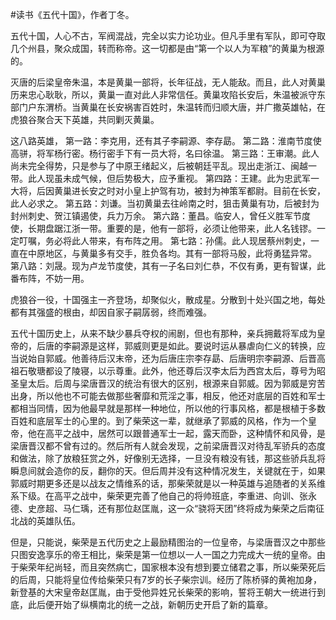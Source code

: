 #读书《五代十国》，作者丁冬。

五代十国，人心不古，军阀混战，完全以实力论功业。但凡手里有军队，即可夺取几个州县，聚众成国，转而称帝。这一切都是由“第一个以人为军粮”的黄巢为根源的。

灭唐的后梁皇帝朱温，本是黄巢一部将，长年征战，无人能敌。而且，此人对黄巢历来忠心耿耿，所以，黄巢一直对此人非常信任。黄巢攻陷长安后，朱温被派守东部门户东渭桥。当黄巢在长安祸害百姓时，朱温转而归顺大唐，并广撒英雄帖，在虎狼谷聚合天下英雄，共同剿灭黄巢。

这八路英雄，
第一路：李克用，还有其子李嗣源、李存勗。
第二路：淮南节度使高骈，将军杨行密。杨行密手下有一员大将，名曰徐温。
第三路：王审潮。此人尚未完全得势，只是参与了中原王绪起义，后被朝廷平乱。现出走浙江、闽越一带。此人现虽未成气候，但后势极大，应予重视。
第四路：王建。此为忠武军一大将，后因黄巢进长安之时对小皇上护驾有功，被封为神策军都尉。目前在长安，此人必求之。
第五路：刘谦。当初黄巢去往岭南之时，狙击黄巢有功，后被封为封州刺史、贺江镇遏使，兵力万余。
第六路：董昌。临安人，曾任义胜军节度使，长期盘踞江浙一带。重要的是，他有一部将，必须让他带来，此人名钱镠。一定叮嘱，务必将此人带来，有布阵之用。
第七路：孙儒。此人现居蔡州刺史，一直在中原地区，与黄巢多有交手，胜负各均。其有一部将马殷，此将勇猛异常。
第八路：刘晟。现为卢龙节度使，其有一子名曰刘仁恭，不仅有勇，更有智谋，此番布阵，不妨一用。

虎狼谷一役，十国强主一齐登场，却聚似火，散成星。分散到十处兴国之地，每处都有其强盛的根由，却因自家子嗣孱弱，终而难强。

五代十国历史上，从来不缺少暴兵夺权的闹剧，但也有那种，亲兵拥戴将军成为皇帝的，后唐的李嗣源是这样，郭威则更是如此。要说时运从暴虐向仁义的转换，应当说始自郭威。他善待后汉末帝，还为后唐庄宗李存勗、后唐明宗李嗣源、后晋高祖石敬瑭都设了陵寝，以示尊重。此外，他还尊后汉李太后为西宫太后，尊号为昭圣皇太后。后周与梁唐晋汉的统治有很大的区别，根源来自郭威。因为郭威是穷苦出身，所以他也不可能去做那些奢靡和荒淫之事，相反，他还对底层的百姓和军士都相当同情，因为他最早就是那样一种地位，所以他的行事风格，都是根植于多数百姓和底层军士的心里的。到了柴荣这一辈，就继承了郭威的风格，作为一个皇帝，他在高平之战中，居然可以跟普通军士一起，露天而卧，这种情怀和风骨，是梁唐晋汉都不曾有过的。然后所有人就会发现，之前梁唐晋汉对待乱军骄兵的态度和做法，除了放粮狂赏之外，好像别无选择，一旦没有粮没有钱，那这些骄兵乱将瞬息间就会造你的反，翻你的天。但后周并没有这种情况发生，关键就在于，如果郭威时期更多还是以战友之情维系的话，那柴荣就是以一种英雄与追随者的关系维系下级。在高平之战中，柴荣更完善了他自己的将帅班底，李重进、向训、张永德、史彦超、马仁瑀，还有那位赵匡胤，这一众“骁将天团”终将成为柴荣之后南征北战的英雄队伍。

但是，只能说，柴荣是五代历史之上最励精图治的一位皇帝，与梁唐晋汉之中那些只图安逸享乐的帝王相比，柴荣是第一位想以一人一国之力完成大一统的皇帝。由于柴荣年纪尚轻，而且突然病亡，国家根本没有想到要立储君之事，所以柴荣死后的后周，只能将皇位传给柴荣只有7岁的长子柴宗训。经历了陈桥驿的黄袍加身，新登基的大宋皇帝赵匡胤，由于受他异姓兄长柴荣的影响，誓将王朝大一统进行到底，此后便开始了纵横南北的统一之战，新朝历史开启了新的篇章。